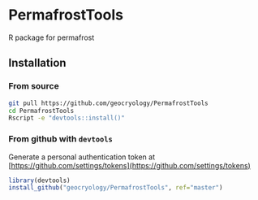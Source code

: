 # PermafrostTools
R package for permafrost

## Installation

### From source
```bash
git pull https://github.com/geocryology/PermafrostTools
cd PermafrostTools
Rscript -e "devtools::install()"
```

### From github with `devtools`

Generate a personal authentication token at [https://github.com/settings/tokens](https://github.com/settings/tokens)
```r
library(devtools)
install_github("geocryology/PermafrostTools", ref="master")
```
